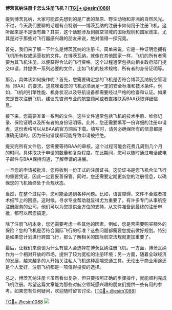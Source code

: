 **博茨瓦纳注册卡怎么注册飞机？[[TG💪+ @esim1088](https://t.me/s/esim1088)]**

提到博茨瓦纳，大家可能首先想到的是广袤的草原、野生动物和非洲的自然风光。不过，今天我们要聊的话题有点特别——博茨瓦纳的注册卡如何用于注册飞机。这听起来是不是很有趣？其实，这个话题涉及到航空领域的国际规则和国家政策，尤其是对于那些对飞行器感兴趣的朋友来说，绝对值得一探究竟。

首先，我们来了解一下什么是博茨瓦纳的注册卡。简单来说，它是一种证明您拥有飞机所有权或运营权的文件。在博茨瓦纳，就像在其他国家一样，飞机的所有者需要为其飞机注册，以便获得合法的飞行资格。这个过程通常包括向相关政府部门提交申请，并提供一系列必要的文件，比如飞机的技术规格、所有者的身份证明等。

那么，具体该如何操作呢？首先，您需要确定您的飞机是否符合博茨瓦纳航空管理局（BAA）的要求。这意味着您的飞机必须满足一定的安全标准和技术条件。例如，飞机的引擎性能、机身状况以及导航设备都需要经过严格的检查和认证。如果您是首次注册飞机，建议先咨询专业的航空顾问或者直接联系BAA获取详细信息。

接下来，您需要准备一系列的文件。这些文件通常包括飞机的技术手册、维修记录、保险证明以及所有者的身份证明等。此外，您还需要填写一份详细的注册申请表，这份表格可以从BAA的官方网站下载。填写时，请务必确保所有的信息都是准确无误的，因为任何错误都可能导致申请被拒绝。

提交完所有文件后，您需要等待BAA的审核。这个过程可能会花费几周到几个月的时间，具体取决于申请的数量和复杂程度。在此期间，您可以随时通过电话或电子邮件与BAA保持沟通，了解申请的进展。

一旦您的申请被批准，您将收到一份正式的注册证书。这份证书是您飞机合法飞行的重要凭证，因此一定要妥善保管。同时，您还需要定期更新您的注册信息，以确保您的飞机始终处于合规状态。

当然，在整个过程中，您可能会遇到各种问题。比如，语言障碍、文件不全或者技术细节上的困惑。这时候，寻求专业帮助就显得尤为重要了。有许多专门从事航空注册服务的公司，他们可以为您提供全方位的支持，从文件准备到最终的注册审批，都可以帮您搞定。

除了注册飞机本身，您还需要考虑一些其他的因素。例如，您是否需要购买额外的保险？您的飞机是否符合国际飞行的标准？这些问题都需要您提前做好规划。特别是如果您计划进行跨国飞行，那么了解相关的国际航空法规就更加重要了。

最后，让我们来谈谈为什么有些人会选择在博茨瓦纳注册飞机。一方面，博茨瓦纳作为一个相对开放的市场，提供了较为宽松的注册环境；另一方面，随着全球经济的发展，越来越多的人开始关注私人飞机这种高端交通工具。无论出于商业用途还是个人爱好，注册飞机都是一项值得投资的选择。

总之，博茨瓦纳注册卡虽然看似复杂，但只要按照正确的步骤操作，就能顺利完成飞机注册。希望这篇文章能为那些对航空领域感兴趣的朋友们提供一些有用的参考。如果您有任何疑问，欢迎随时留言讨论。[[TG💪+ @esim1088](https://t.me/s/esim1088)]

[TG💪+ @esim1088](https://t.me/s/esim1088) ![](https://i.postimg.cc/4NQfJmqS/Snipaste-2025-05-13-00-14-12.png)